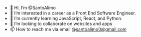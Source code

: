 - 👋 Hi, I’m @SantoAlimo
- 👀 I’m interested in a career as a Front End Software Engineer.
- 🌱 I’m currently learning JavaScript, React, and Python.
- 💞️ I’m looking to collaborate on websites and apps
- 📫 How to reach me via email @santoalimo0@gmail.com

<!---
SantoAlimo/SantoAlimo is a ✨ special ✨ repository because its `README.md` (this file) appears on your GitHub profile.
You can click the Preview link to take a look at your changes.
--->
